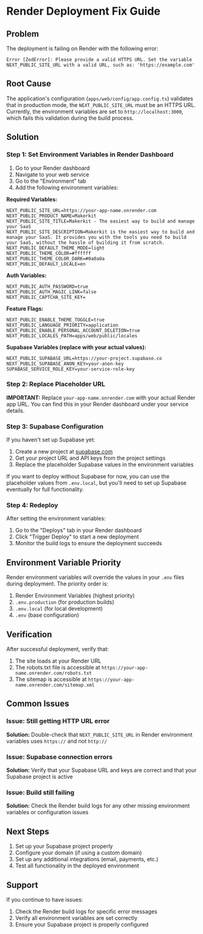 # Render Deployment Fix Guide

## Problem
The deployment is failing on Render with the following error:
```
Error [ZodError]: Please provide a valid HTTPS URL. Set the variable NEXT_PUBLIC_SITE_URL with a valid URL, such as: 'https://example.com'
```

## Root Cause
The application's configuration (`apps/web/config/app.config.ts`) validates that in production mode, the `NEXT_PUBLIC_SITE_URL` must be an HTTPS URL. Currently, the environment variables are set to `http://localhost:3000`, which fails this validation during the build process.

## Solution

### Step 1: Set Environment Variables in Render Dashboard

1. Go to your Render dashboard
2. Navigate to your web service
3. Go to the "Environment" tab
4. Add the following environment variables:

**Required Variables:**
```
NEXT_PUBLIC_SITE_URL=https://your-app-name.onrender.com
NEXT_PUBLIC_PRODUCT_NAME=Makerkit
NEXT_PUBLIC_SITE_TITLE=Makerkit - The easiest way to build and manage your SaaS
NEXT_PUBLIC_SITE_DESCRIPTION=Makerkit is the easiest way to build and manage your SaaS. It provides you with the tools you need to build your SaaS, without the hassle of building it from scratch.
NEXT_PUBLIC_DEFAULT_THEME_MODE=light
NEXT_PUBLIC_THEME_COLOR=#ffffff
NEXT_PUBLIC_THEME_COLOR_DARK=#0a0a0a
NEXT_PUBLIC_DEFAULT_LOCALE=en
```

**Auth Variables:**
```
NEXT_PUBLIC_AUTH_PASSWORD=true
NEXT_PUBLIC_AUTH_MAGIC_LINK=false
NEXT_PUBLIC_CAPTCHA_SITE_KEY=
```

**Feature Flags:**
```
NEXT_PUBLIC_ENABLE_THEME_TOGGLE=true
NEXT_PUBLIC_LANGUAGE_PRIORITY=application
NEXT_PUBLIC_ENABLE_PERSONAL_ACCOUNT_DELETION=true
NEXT_PUBLIC_LOCALES_PATH=apps/web/public/locales
```

**Supabase Variables (replace with your actual values):**
```
NEXT_PUBLIC_SUPABASE_URL=https://your-project.supabase.co
NEXT_PUBLIC_SUPABASE_ANON_KEY=your-anon-key
SUPABASE_SERVICE_ROLE_KEY=your-service-role-key
```

### Step 2: Replace Placeholder URL

**IMPORTANT:** Replace `your-app-name.onrender.com` with your actual Render app URL. You can find this in your Render dashboard under your service details.

### Step 3: Supabase Configuration

If you haven't set up Supabase yet:
1. Create a new project at [supabase.com](https://supabase.com)
2. Get your project URL and API keys from the project settings
3. Replace the placeholder Supabase values in the environment variables

If you want to deploy without Supabase for now, you can use the placeholder values from `.env.local`, but you'll need to set up Supabase eventually for full functionality.

### Step 4: Redeploy

After setting the environment variables:
1. Go to the "Deploys" tab in your Render dashboard
2. Click "Trigger Deploy" to start a new deployment
3. Monitor the build logs to ensure the deployment succeeds

## Environment Variable Priority

Render environment variables will override the values in your `.env` files during deployment. The priority order is:
1. Render Environment Variables (highest priority)
2. `.env.production` (for production builds)
3. `.env.local` (for local development)
4. `.env` (base configuration)

## Verification

After successful deployment, verify that:
1. The site loads at your Render URL
2. The robots.txt file is accessible at `https://your-app-name.onrender.com/robots.txt`
3. The sitemap is accessible at `https://your-app-name.onrender.com/sitemap.xml`

## Common Issues

### Issue: Still getting HTTP URL error
**Solution:** Double-check that `NEXT_PUBLIC_SITE_URL` in Render environment variables uses `https://` and not `http://`

### Issue: Supabase connection errors
**Solution:** Verify that your Supabase URL and keys are correct and that your Supabase project is active

### Issue: Build still failing
**Solution:** Check the Render build logs for any other missing environment variables or configuration issues

## Next Steps

1. Set up your Supabase project properly
2. Configure your domain (if using a custom domain)
3. Set up any additional integrations (email, payments, etc.)
4. Test all functionality in the deployed environment

## Support

If you continue to have issues:
1. Check the Render build logs for specific error messages
2. Verify all environment variables are set correctly
3. Ensure your Supabase project is properly configured
